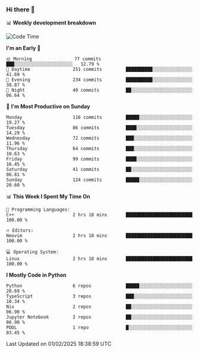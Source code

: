### Hi there 👋

📊 **Weekly development breakdown**
<!--START_SECTION:waka-->
![Code Time](http://img.shields.io/badge/Code%20Time-359%20hrs%2021%20mins-blue)

**I'm an Early 🐤** 

```text
🌞 Morning                77 commits          ███░░░░░░░░░░░░░░░░░░░░░░   12.79 % 
🌆 Daytime                251 commits         ██████████░░░░░░░░░░░░░░░   41.69 % 
🌃 Evening                234 commits         ██████████░░░░░░░░░░░░░░░   38.87 % 
🌙 Night                  40 commits          ██░░░░░░░░░░░░░░░░░░░░░░░   06.64 % 
```
📅 **I'm Most Productive on Sunday** 

```text
Monday                   116 commits         █████░░░░░░░░░░░░░░░░░░░░   19.27 % 
Tuesday                  86 commits          ████░░░░░░░░░░░░░░░░░░░░░   14.29 % 
Wednesday                72 commits          ███░░░░░░░░░░░░░░░░░░░░░░   11.96 % 
Thursday                 64 commits          ███░░░░░░░░░░░░░░░░░░░░░░   10.63 % 
Friday                   99 commits          ████░░░░░░░░░░░░░░░░░░░░░   16.45 % 
Saturday                 41 commits          ██░░░░░░░░░░░░░░░░░░░░░░░   06.81 % 
Sunday                   124 commits         █████░░░░░░░░░░░░░░░░░░░░   20.60 % 
```


📊 **This Week I Spent My Time On** 

```text
💬 Programming Languages: 
C++                      2 hrs 18 mins       █████████████████████████   100.00 % 

🔥 Editors: 
Neovim                   2 hrs 18 mins       █████████████████████████   100.00 % 

💻 Operating System: 
Linux                    2 hrs 18 mins       █████████████████████████   100.00 % 
```

**I Mostly Code in Python** 

```text
Python                   6 repos             █████░░░░░░░░░░░░░░░░░░░░   20.69 % 
TypeScript               3 repos             ███░░░░░░░░░░░░░░░░░░░░░░   10.34 % 
Nix                      2 repos             ██░░░░░░░░░░░░░░░░░░░░░░░   06.90 % 
Jupyter Notebook         2 repos             ██░░░░░░░░░░░░░░░░░░░░░░░   06.90 % 
PDDL                     1 repo              █░░░░░░░░░░░░░░░░░░░░░░░░   03.45 % 
```




 Last Updated on 01/02/2025 18:38:59 UTC
<!--END_SECTION:waka-->
<!--
**R-enanVieira/R-enanVieira** is a ✨ _special_ ✨ repository because its `README.md` (this file) appears on your GitHub profile.

Here are some ideas to get you started:

- 🔭 I’m currently working on ...
- 🌱 I’m currently learning ...
- 👯 I’m looking to collaborate on ...
- 🤔 I’m looking for help with ...
- 💬 Ask me about ...
- 📫 How to reach me: ...
- 😄 Pronouns: ...
- ⚡ Fun fact: ...
-->
